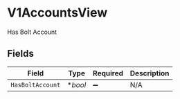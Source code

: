 # V1AccountsView

Has Bolt Account


## Fields

| Field              | Type               | Required           | Description        |
| ------------------ | ------------------ | ------------------ | ------------------ |
| `HasBoltAccount`   | **bool*            | :heavy_minus_sign: | N/A                |
